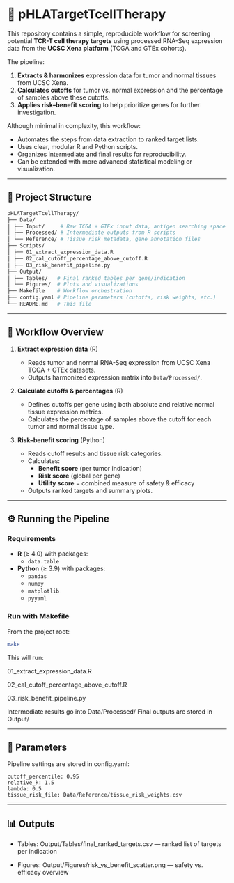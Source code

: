 # 🎯 pHLATargetTcellTherapy

This repository contains a simple, reproducible workflow for screening potential **TCR-T cell therapy targets** using processed RNA-Seq expression data from the **UCSC Xena platform** (TCGA and GTEx cohorts).

The pipeline:
1. **Extracts & harmonizes** expression data for tumor and normal tissues from UCSC Xena.
2. **Calculates cutoffs** for tumor vs. normal expression and the percentage of samples above these cutoffs.
3. **Applies risk–benefit scoring** to help prioritize genes for further investigation.

Although minimal in complexity, this workflow:
- Automates the steps from data extraction to ranked target lists.
- Uses clear, modular R and Python scripts.
- Organizes intermediate and final results for reproducibility.
- Can be extended with more advanced statistical modeling or visualization.

---

## 📂 Project Structure
```bash
pHLATargetTcellTherapy/ 
├── Data/ 
│ ├── Input/     # Raw TCGA + GTEx input data, antigen searching space (read-only) 
│ ├── Processed/ # Intermediate outputs from R scripts 
│ └── Reference/ # Tissue risk metadata, gene annotation files 
├── Scripts/ 
│ ├── 01_extract_expression_data.R 
│ ├── 02_cal_cutoff_percentage_above_cutoff.R 
│ ├── 03_risk_benefit_pipeline.py 
├── Output/ 
│ ├── Tables/   # Final ranked tables per gene/indication 
│ └── Figures/  # Plots and visualizations 
├── Makefile    # Workflow orchestration 
├── config.yaml # Pipeline parameters (cutoffs, risk weights, etc.) 
└── README.md   # This file 
```

---

## 🔄 Workflow Overview

1. **Extract expression data** (R)  
   - Reads tumor and normal RNA-Seq expression from UCSC Xena TCGA + GTEx datasets.
   - Outputs harmonized expression matrix into `Data/Processed/`.

2. **Calculate cutoffs & percentages** (R)  
   - Defines cutoffs per gene using both absolute and relative normal tissue expression metrics.
   - Calculates the percentage of samples above the cutoff for each tumor and normal tissue type.

3. **Risk–benefit scoring** (Python)  
   - Reads cutoff results and tissue risk categories.
   - Calculates:
     - **Benefit score** (per tumor indication)
     - **Risk score** (global per gene)
     - **Utility score** = combined measure of safety & efficacy
   - Outputs ranked targets and summary plots.

---

## ⚙️ Running the Pipeline

### Requirements
- **R** (≥ 4.0) with packages:
  - `data.table`
- **Python** (≥ 3.9) with packages:
  - `pandas`
  - `numpy`
  - `matplotlib`
  - `pyyaml`

### Run with Makefile
From the project root:
```bash
make
```
This will run:

01_extract_expression_data.R

02_cal_cutoff_percentage_above_cutoff.R

03_risk_benefit_pipeline.py

Intermediate results go into Data/Processed/
Final outputs are stored in Output/

---

## 🧮 Parameters

Pipeline settings are stored in config.yaml:
```
cutoff_percentile: 0.95
relative_k: 1.5
lambda: 0.5
tissue_risk_file: Data/Reference/tissue_risk_weights.csv
```
---

## 📊 Outputs

- Tables: Output/Tables/final_ranked_targets.csv — ranked list of targets per indication

- Figures: Output/Figures/risk_vs_benefit_scatter.png — safety vs. efficacy overview
